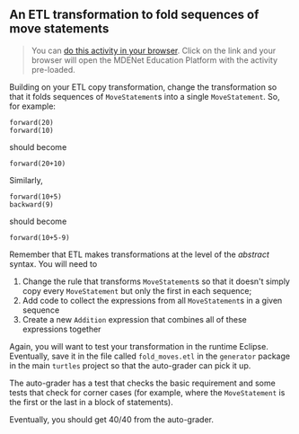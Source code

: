 ## An ETL transformation to fold sequences of move statements

> You can [do this activity in your browser](https://ep.mde-network.org/?activities=https://raw.githubusercontent.com/epdemo/xtext-and-etl-szschaler/main/activity.json&privaterepo=true). Click on the link and your browser will open the MDENet Education Platform with the activity pre-loaded.

Building on your ETL copy transformation, change the transformation so that it folds sequences of `MoveStatement`s into a single `MoveStatement`. So, for example:

```
forward(20)
forward(10)
```

should become

```
forward(20+10)
```

Similarly, 

```
forward(10+5)
backward(9)
```

should become

```
forward(10+5-9)
```

Remember that ETL makes transformations at the level of the *abstract* syntax. You will need to
 
1. Change the rule that transforms `MoveStatement`s so that it doesn't simply copy every `MoveStatement` but only the first in each sequence;
2. Add code to collect the expressions from all `MoveStatement`s in a given sequence
3. Create a new `Addition` expression that combines all of these expressions together

Again, you will want to test your transformation in the runtime Eclipse. Eventually, save it in the file called `fold_moves.etl` in the `generator` package in the main `turtles` project so that the auto-grader can pick it up.

The auto-grader has a test that checks the basic requirement and some tests that check for corner cases (for example, where the `MoveStatement` is the first or the last in a block of statements).

Eventually, you should get 40/40 from the auto-grader.
